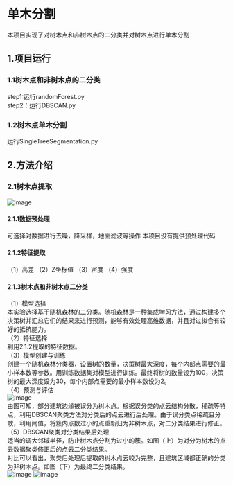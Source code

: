 # 单木分割
本项目实现了对树木点和非树木点的二分类并对树木点进行单木分割
## 1.项目运行
### 1.1树木点和非树木点的二分类   
step1:运行randomForest.py   
step2：运行DBSCAN.py   
### 1.2树木点单木分割   
运行SingleTreeSegmentation.py   

## 2.方法介绍
### 2.1树木点提取    
![image](https://github.com/user-attachments/assets/a5629963-a558-4ae3-8869-bc97c957a358)
#### 2.1.1数据预处理
可选择对数据进行去噪，降采样，地面滤波等操作
本项目没有提供预处理代码
#### 2.1.2特征提取
（1）高差
（2）Z坐标值
（3）密度
（4）强度
#### 2.1.3树木点和非树木点二分类
（1）模型选择      
本实验选择基于随机森林的二分类。随机森林是一种集成学习方法，通过构建多个决策树并汇总它们的结果来进行预测，能够有效处理高维数据，并且对过拟合有较好的抵抗能力。       
（2）特征选择   
利用2.1.2提取的特征数据。   
（3）模型创建与训练   
创建一个随机森林分类器，设置树的数量，决策树最大深度，每个内部点需要的最小样本数等参数。用训练数据集对模型进行训练。最终将树的数量设为100，决策树的最大深度设为30，每个内部点需要的最小样本数设为2。   
（4）预测与评估   
![image](https://github.com/user-attachments/assets/d6cc4a92-4336-4e8c-b02c-52cace83e981)   
由图可知，部分建筑边缘被误分为树木点。根据误分类的点云结构分散，稀疏等特点，利用DBSCAN聚类方法对分类后的点云进行后处理。由于误分类点稀疏且分散，利用阈值，将簇内点数过小的点重新归为非树木点，对二分类结果进行修正。   
（5）DBSCAN聚类对分类结果后处理   
适当的调大邻域半径，防止树木点分割为过小的簇。如图（上）为对分为树木的点云数据聚类修正后的点云二分类结果。    
对比可以看出，聚类后处理后提取的树木点云较为完整，且建筑区域都正确的分类为非树木点。如图（下）为最终二分类结果。    
![image](https://github.com/user-attachments/assets/7a75c77b-afe0-4ea8-9b71-f0c11f3d7ad8)
![image](https://github.com/user-attachments/assets/aefd0ac4-2ca3-47d4-aa04-679b76aace18)    



